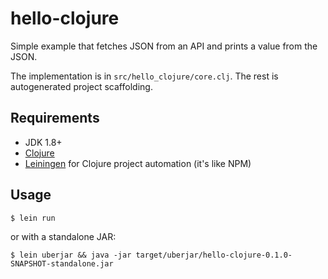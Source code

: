 # hello-clojure

Simple example that fetches JSON from an API and prints a value from the JSON.

The implementation is in `src/hello_clojure/core.clj`. The rest is autogenerated project scaffolding.

## Requirements

- JDK 1.8+
- [Clojure](https://clojure.org/guides/getting_started)
- [Leiningen](https://leiningen.org/) for Clojure project automation (it's like NPM)

## Usage
    $ lein run
    
or with a standalone JAR:

    $ lein uberjar && java -jar target/uberjar/hello-clojure-0.1.0-SNAPSHOT-standalone.jar

